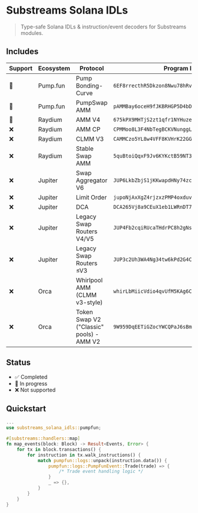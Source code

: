 # Substreams Solana IDLs

> Type-safe Solana IDLs & instruction/event decoders for Substreams modules.

## Includes

| Support | Ecosystem | Protocol | Program ID |
|---------|----------|------------|-----------------|
| 🚧       | Pump.fun | Pump Bonding-Curve | `6EF8rrecthR5Dkzon8Nwu78hRvfCKubJ14M5uBEwF6P` |
| 🚧       | Pump.fun | PumpSwap AMM | `pAMMBay6oceH9fJKBRHGP5D4bD4sWpmSwMn52FMfXEA` |
| 🚧       | Raydium | AMM V4 | `675kPX9MHTjS2zt1qfr1NYHuzeLXfQM9H24wFSUt1Mp8` |
| ❌       | Raydium | AMM CP | `CPMMoo8L3F4NbTegBCKVNunggL7H1ZpdTHKxQB5qKP1C` |
| ❌       | Raydium | CLMM V3 | `CAMMCzo5YL8w4VFF8KVHrK22GGUsp5VTaW7grrKgrWqK` |
| ❌       | Raydium | Stable Swap AMM | `5quBtoiQqxF9Jv6KYKctB59NT3gtJD2Y65kdnB1Uev3h` |
| ❌       | Jupiter | Swap Aggregator V6 | `JUP6LkbZbjS1jKKwapdHNy74zcZ3tLUZoi5QNyVTaV4` |
| ❌       | Jupiter | Limit Order | `jupoNjAxXgZ4rjzxzPMP4oxduvQsQtZzyknqvzYNrNu` |
| ❌       | Jupiter | DCA | `DCA265Vj8a9CEuX1eb1LWRnDT7uK6q1xMipnNyatn23M` |
| ❌       | Jupiter | Legacy Swap Routers V4/V5 | `JUP4Fb2cqiRUcaTHdrPC8h2gNsA2ETXiPDD33WcGuJB` |
| ❌       | Jupiter | Legacy Swap Routers ≤V3 | `JUP3c2Uh3WA4Ng34tw6kPd2G4C5BB21Xo36Je1s32Ph` |
| ❌       | Orca | Whirlpool AMM (CLMM v3-style) |  `whirLbMiicVdio4qvUfM5KAg6Ct8VwpYzGff3uctyCc` |
| ❌       | Orca | Token Swap V2 ("Classic" pools) - AMM V2 | `9W959DqEETiGZocYWCQPaJ6sBmUzgfxXfqGeTEdp3aQP` |

## Status

- ✅ Completed
- 🚧 In progress
- ❌ Not supported

## Quickstart

```rust
...
use substreams_solana_idls::pumpfun;

#[substreams::handlers::map]
fn map_events(block: Block) -> Result<Events, Error> {
    for tx in block.transactions() {
        for instruction in tx.walk_instructions() {
            match pumpfun::logs::unpack(instruction.data()) {
                pumpfun::logs::PumpFunEvent::Trade(trade) => {
                    /* Trade event handling logic */
                }
                _ => {},
            }
        }
    }
}
